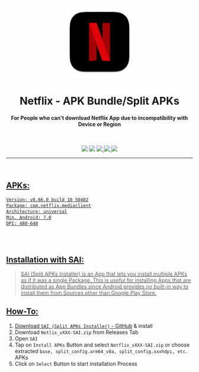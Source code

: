 <p align="center"><img src="https://github.com/K3V1991/Netflix-SAI/blob/main/Netflix.png" width="200"></a>
<h1 align="center"><b>Netflix - APK Bundle/Split APKs</b></h1>
<h4 align="center">For People who can't download Netflix App due to incompatibility with Device or Region</h4>
<br />

<p align="center">
<img src="https://img.shields.io/github/v/release/K3V1991/Netflix-SAI?color=blueviolet&style=for-the-badge">
<img src="https://img.shields.io/github/downloads/K3V1991/Netflix-SAI/total?color=sucess&style=for-the-badge">
<a href="https://ko-fi.com/k3v1991" alt="Ko-fi"><img src="https://img.shields.io/badge/Ko--fi-F16061?style=for-the-badge&logo=ko-fi&logoColor=white">
<a href="https://www.paypal.com/cgi-bin/webscr?cmd=_s-xclick&hosted_button_id=HW8B98TVDLKWA" alt="PayPal"><img src="https://img.shields.io/badge/PayPal-00457C?style=for-the-badge&logo=paypal&logoColor=white">
<a href="https://github.com/K3V1991/Donate-Crypto/blob/main/README.md" alt="Crypto"><img src="https://img.shields.io/badge/Bitcoin-000?style=for-the-badge&logo=bitcoin&logoColor=white">
</p>
<hr />
<br />

## APKs:
```
Version: v8.66.0 build 10 50402
Package: com.netflix.mediaclient
Architecture: universal
Min. Android: 7.0
DPI: 480-640
```
<br />
<br />

## Installation with SAI:
> SAI (Split APKs Installer) is an App that lets you install multiple APKs as if it was a single Package.
This is useful for installing Apps that are distributed as App Bundles since Android provides no built-in way to install them from Sources other than Google Play Store.

## How-To:
1. Download ```SAI (Split APKs Installer)``` - [GitHub](https://github.com/Aefyr/SAI) & install
2. Download ```Netlix_vXXX-SAI.zip``` from Releases Tab
3. Open ```SAI```
4. Tap on ```Install APKs``` Button and select ```Netflix_vXXX-SAI.zip``` or choose extracted ```base, split_config.arm64_v8a, split_config.xxxhdpi, etc.``` APKs
5. Click on ```Select``` Button to start installation Process
